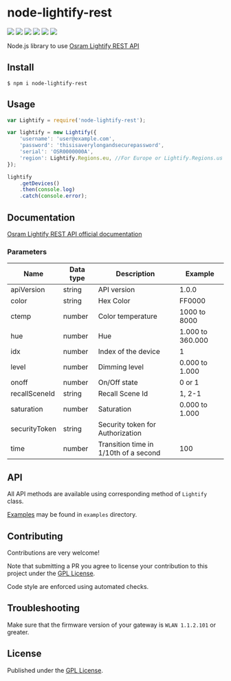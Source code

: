 # node-lightify-rest
[![](https://img.shields.io/npm/dt/node-lightify-rest.svg?maxAge=2592000)](https://www.npmjs.com/package/node-lightify-rest) [![](https://img.shields.io/npm/v/node-lightify-rest.svg?maxAge=2592000)](https://www.npmjs.com/package/node-lightify-rest) [![](https://www.versioneye.com/user/projects/579f48ef72d75c0039f7a287/badge.svg)](https://www.versioneye.com/user/projects/579f48ef72d75c0039f7a287) [![](https://img.shields.io/travis/maxcanna/node-lightify-rest.svg?maxAge=2592000)](https://travis-ci.org/maxcanna/node-lightify-rest/) [![](https://img.shields.io/codeclimate/github/maxcanna/node-lightify-rest.svg?maxAge=2592000)](https://codeclimate.com/github/maxcanna/node-lightify-rest) [![](https://img.shields.io/npm/l/node-lightify-rest.svg?maxAge=2592000)](https://github.com/maxcanna/node-lightify-rest/blob/master/LICENSE)

Node.js library to use [Osram Lightify REST API](https://eu.lightify-api.org/lightify/)

## Install

``$ npm i node-lightify-rest``

## Usage

```javascript
var Lightify = require('node-lightify-rest');

var lightify = new Lightify({
    'username': 'user@example.com',
    'password': 'thisisaverylongandsecurepassword',
    'serial': 'OSR0000000A',
    'region': Lightify.Regions.eu, //For Europe or Lightify.Regions.us for US, CA, AUS
});

lightify
    .getDevices()
    .then(console.log)
    .catch(console.error);
```

## Documentation
[Osram Lightify REST API official documentation](https://eu.lightify-api.org/lightify/)

### Parameters
| Name | Data type | Description | Example
|-|-|-|-|
| apiVersion | string | API version | 1.0.0
| color | string | Hex Color | FF0000
| ctemp | number | Color temperature | 1000 to 8000
| hue | number | Hue | 1.000 to 360.000
| idx | number | Index of the device | 1
| level | number | Dimming level | 0.000 to 1.000
| onoff | number | On/Off state | 0 or 1
| recallSceneId | string | Recall Scene Id | 1, 2-1
| saturation | number | Saturation | 0.000 to 1.000
| securityToken | string | Security token for Authorization
| time | number | Transition time in 1/10th of a second | 100

## API
All API methods are available using corresponding method of `Lightify` class.

[Examples](https://github.com/maxcanna/node-lightify-rest/tree/master/examples) may be found in `examples` directory.

## Contributing
Contributions are very welcome!

Note that submitting a PR you agree to license your contribution to this project under the [GPL License](https://github.com/maxcanna/node-lightify-rest/blob/master/LICENSE).

Code style are enforced using automated checks.

## Troubleshooting
Make sure that the firmware version of your gateway is `WLAN 1.1.2.101` or greater.

## License

Published under the [GPL License](https://github.com/maxcanna/node-lightify-rest/blob/master/LICENSE).